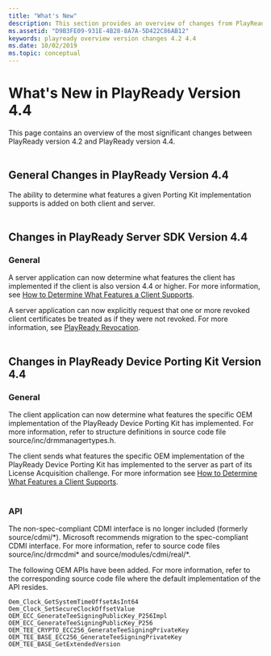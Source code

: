 ```yaml
---
title: "What's New"
description: This section provides an overview of changes from PlayReady version 4.2 to PlayReady version 4.4.
ms.assetid: "D9B3FE09-931E-4B28-8A7A-5D422C86AB12"
keywords: playready overview version changes 4.2 4.4
ms.date: 10/02/2019
ms.topic: conceptual
---
```


# What's New in PlayReady Version 4.4

This page contains an overview of the most significant changes between PlayReady version 4.2 and PlayReady version 4.4.
<br/><br/>

## General Changes in PlayReady Version 4.4

The ability to determine what features a given Porting Kit implementation supports is added on both client and server.
<br/><br/>

## Changes in PlayReady Server SDK Version 4.4

### General

A server application can now determine what features the client has implemented if the client is also version 4.4 or higher. For more information, see [How to Determine What Features a Client Supports](../../Advanced/how-to-determine-client-features.md).

A server application can now explicitly request that one or more revoked client certificates be treated as if they were not revoked.  For more information, see [PlayReady Revocation](../revocation.md).
<br/><br/>

## Changes in PlayReady Device Porting Kit Version 4.4

### General

The client application can now determine what features the specific OEM implementation of the PlayReady Device Porting Kit has implemented. For more information, refer to structure definitions in source code file source/inc/drmmanagertypes.h.

The client sends what features the specific OEM implementation of the PlayReady Device Porting Kit has implemented to the server as part of its License Acquisition challenge. For more information see [How to Determine What Features a Client Supports](../../Advanced/how-to-determine-client-features.md).
<br/><br/>

### API

The non-spec-compliant CDMI interface is no longer included (formerly source/cdmi/\*). Microsoft recommends migration to the spec-compliant CDMI interface. For more information, refer to source code files source/inc/drmcdmi\* and source/modules/cdmi/real/\*.

The following OEM APIs have been added. For more information, refer to the corresponding source code file where the default implementation of the API resides.

    Oem_Clock_GetSystemTimeOffsetAsInt64
    Oem_Clock_SetSecureClockOffsetValue
    OEM_ECC_GenerateTeeSigningPublicKey_P256Impl
    OEM_ECC_GenerateTeeSigningPublicKey_P256
    OEM_TEE_CRYPTO_ECC256_GenerateTeeSigningPrivateKey
    OEM_TEE_BASE_ECC256_GenerateTeeSigningPrivateKey
    OEM_TEE_BASE_GetExtendedVersion

